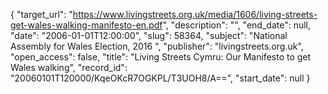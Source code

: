 {
  "target_url": "https://www.livingstreets.org.uk/media/1606/living-streets-get-wales-walking-manifesto-en.pdf", 
  "description": "", 
  "end_date": null, 
  "date": "2006-01-01T12:00:00", 
  "slug": 58364, 
  "subject": "National Assembly for Wales Election, 2016 ", 
  "publisher": "livingstreets.org.uk", 
  "open_access": false, 
  "title": "Living Streets Cymru: Our Manifesto to get Wales walking", 
  "record_id": "20060101T120000/KqeOKcR7OGKPL/T3UOH8/A==", 
  "start_date": null
}

